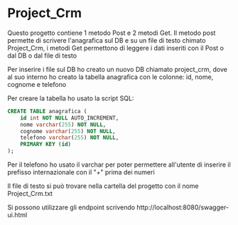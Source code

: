 # Project_Crm

Questo progetto contiene 1 metodo Post e 2 metodi Get. Il metodo post permette di scrivere l'anagrafica sul DB e su un file di testo chimato Project_Crm, i metodi Get permettono di leggere i dati inseriti con il Post o dal DB o dal file di testo

Per inserire i file sul DB ho creato un nuovo DB chiamato project_crm, dove al suo interno ho creato la tabella anagrafica con le colonne: id, nome, cognome e telefono

Per creare la tabella ho usato la script SQL:

```sql
CREATE TABLE anagrafica (
    id int NOT NULL AUTO_INCREMENT,
    nome varchar(255) NOT NULL,
    cognome varchar(255) NOT NULL,
    telefono varchar(255) NOT NULL,
    PRIMARY KEY (id)
);
```

Per il telefono ho usato il varchar per poter permettere all'utente di inserire il prefisso internazionale con il "+" prima dei numeri

Il file di testo si può trovare nella cartella del progetto con il nome Project_Crm.txt

Si possono utilizzare gli endpoint scrivendo http://localhost:8080/swagger-ui.html 
